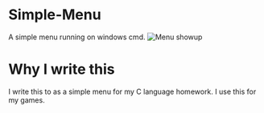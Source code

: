 # Simple-Menu
A simple menu running on windows cmd.
![Menu showup](https://github.com/shangcode/Simple-Menu/blob/master/Wiki/Resource/Gif/Menu0.gif)

# Why I write this
I write this to as a simple menu for my C language homework. I use this for my games.

